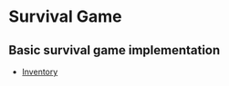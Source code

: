 # Survival Game
## Basic survival game implementation

* [Inventory](https://github.com/Nyashuka/survival_game/tree/main/Assets/_survival_game/Inventory)
